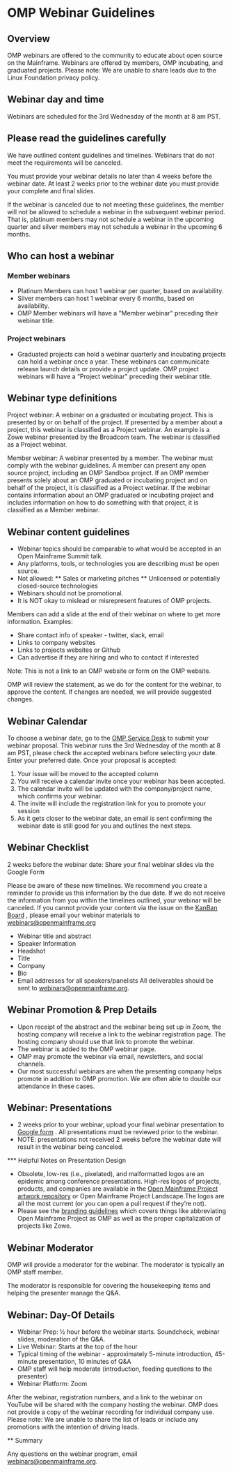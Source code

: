 # OMP Webinar Guidelines

## Overview

OMP webinars are offered to the community to educate about open source on the Mainframe. Webinars are offered by members, OMP incubating, and graduated projects.
Please note: We are unable to share leads due to the Linux Foundation privacy policy.

## Webinar day and time
Webinars are scheduled for the 3rd Wednesday of the month at 8 am PST.

## Please read the guidelines carefully
We have outlined content guidelines and timelines. Webinars that do not meet the requirements will be canceled.

You must provide your webinar details no later than 4 weeks before the webinar date. At least 2 weeks prior to the webinar date you must provide your complete and final slides.

If the webinar is canceled due to not meeting these guidelines, the member will not be allowed to schedule a webinar in the subsequent webinar period. That is, platinum members may not schedule a webinar in the upcoming quarter and silver members may not schedule a webinar in the upcoming 6 months.

## Who can host a webinar

### Member webinars
* Platinum Members can host 1 webinar per quarter, based on availability.
* Silver members can host 1 webinar every 6 months, based on availability.
* OMP Member webinars will have a "Member webinar" preceding their webinar title.

### Project webinars
* Graduated projects can hold a webinar quarterly and incubating projects can hold a webinar once a year. These webinars can communicate release launch details or provide a project update. OMP project webinars will have a “Project webinar" preceding their webinar title.

## Webinar type definitions
Project webinar: A webinar on a graduated or incubating project. This is presented by or on behalf of the project. If presented by a member about a project, this webinar is classified as a Project webinar. An example is a Zowe webinar presented by the Broadcom team. The webinar is classified as a Project webinar.

Member webinar: A webinar presented by a member. The webinar must comply with the webinar guidelines. A member can present any open source project, including an OMP Sandbox project. If an OMP member presents solely about an OMP graduated or incubating project and on behalf of the project, it is classified as a Project webinar. If the webinar contains information about an OMP graduated or incubating project and includes information on how to do something with that project, it is classified as a Member webinar.

## Webinar content guidelines
* Webinar topics should be comparable to what would be accepted in an Open Mainframe Summit talk.
* Any platforms, tools, or technologies you are describing must be open source.
* Not allowed:
** Sales or marketing pitches
** Unlicensed or potentially closed-source technologies
* Webinars should not be promotional.
* It is NOT okay to mislead or misrepresent features of OMP projects.

Members can add a slide at the end of their webinar on where to get more information. Examples:
* Share contact info of speaker - twitter, slack, email
* Links to company websites
* Links to projects websites or Github
* Can advertise if they are hiring and who to contact if interested

Note: This is not a link to an OMP website or form on the OMP website.

OMP will review the statement, as we do for the content for the webinar, to approve the content. If changes are needed, we will provide suggested changes.

## Webinar Calendar
To choose a webinar date, go to the [OMP Service Desk](https://github.com/openmainframeproject/foundation/issues/new?assignees=chrisblumOMP&labels=webinar&template=webinar-proposal.md&title=OMP+Webinar+-+%5BTITLE%5D) to submit your webinar proposal. This webinar runs the 3rd Wednesday of the month at 8 am PST, please check the accepted webinars before selecting your date. Enter your preferred date. 
Once your proposal is accepted: 
1. Your issue will be moved to the accepted column 
2. You will receive a calendar invite once your webinar has been accepted.  
3. The calendar invite will be updated with the company/project name, which confirms your webinar. 
4. The invite will include the registration link for you to promote your session
5. As it gets closer to the webinar date, an email is sent confirming the webinar date is still good for you and outlines the next steps.

## Webinar Checklist
2 weeks before the webinar date: Share your final webinar slides via the Google Form

Please be aware of these new timelines. We recommend you create a reminder to provide us this information by the due date. If we do not receive the information from you within the timelines outlined, your webinar will be canceled.
If you cannot provide your content via the issue on the [KanBan Board](https://github.com/openmainframeproject/foundation/projects/5) , please email your webinar materials to webinars@openmainframe.org

* Webinar title and abstract
* Speaker Information
* Headshot
* Title
* Company
* Bio
* Email addresses for all speakers/panelists
All deliverables should be sent to webinars@openmainframe.org.

## Webinar Promotion & Prep Details
* Upon receipt of the abstract and the webinar being set up in Zoom, the hosting company will receive a link to the webinar registration page. The hosting company should use that link to promote the webinar.
* The webinar is added to the OMP webinar page.
* OMP may promote the webinar via email, newsletters, and social channels.
* Our most successful webinars are when the presenting company helps promote in addition to OMP promotion. We are often able to double our attendance in these cases.

## Webinar: Presentations
* 2 weeks prior to your webinar, upload your final webinar presentation to [Google form](https://docs.google.com/forms/d/e/1FAIpQLScdNNja8FJJw5ZpCF8MzB4IP8w6XmOpGGgCezlbFjdc1049fQ/viewform) . All presentations must be reviewed prior to the webinar.
* NOTE: presentations not received 2 weeks before the webinar date will result in the webinar being canceled.

*** Helpful Notes on Presentation Design
* Obsolete, low-res (i.e., pixelated), and malformatted logos are an epidemic among conference presentations. High-res logos of projects, products, and companies are available in the [Open Mainframe Project artwork repository](https://github.com/openmainframeproject/artwork) or Open Mainframe Project Landscape.The logos are all the most current (or you can open a pull request if they’re not).
* Please see the [branding guidelines](https://www.openmainframeproject.org/branding-guidelines) which covers things like abbreviating Open Mainframe Project as OMP as well as the proper capitalization of projects like Zowe.

## Webinar Moderator
OMP will provide a moderator for the webinar. The moderator is typically an OMP staff member.

The moderator is responsible for covering the housekeeping items and helping the presenter manage the Q&A.

## Webinar: Day-Of Details
* Webinar Prep: ½ hour before the webinar starts. Soundcheck, webinar slides, moderation of the Q&A.
* Live Webinar: Starts at the top of the hour
* Typical timing of the webinar - approximately 5-minute introduction, 45-minute presentation, 10 minutes of Q&A
* OMP staff will help moderate (introduction, feeding questions to the presenter)
* Webinar Platform: Zoom

After the webinar, registration numbers, and a link to the webinar on YouTube will be shared with the company hosting the webinar. OMP does not provide a copy of the webinar recording for individual company use.
Please note: We are unable to share the list of leads or include any promotions with the intention of driving leads.

** Summary

Any questions on the webinar program, email webinars@openmainframe.org.
